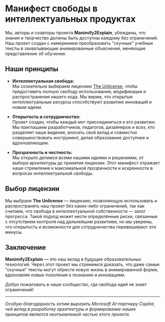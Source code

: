 # Манифест свободы в интеллектуальных продуктах

Мы, авторы и соавторы проекта **Manimify2Explain**, убеждены, что знания и творчество должны быть доступны каждому без ограничений. Наш проект создан с намерением преобразовать "скучные" учебные тексты в захватывающие анимированные объяснения, меняющие представление об обучении.

## Наши принципы

- **Интеллектуальная свобода:**  
  Мы сознательно выбираем лицензию [The Unlicense](https://unlicense.org/), чтобы предоставить полную свободу использования, модификации и распространения нашего кода. Мы верим, что открытые интеллектуальные ресурсы способствуют развитию инноваций и новым идеям.

- **Открытость и сотрудничество:**  
  Проект создан, чтобы каждый мог присоединиться к его развитию. Мы приглашаем разработчиков, педагогов, дизайнеров и всех, кто разделяет наше видение, вносить свой вклад и совместно совершенствовать инструмент, делая образование доступнее и вдохновляющем.

- **Прозрачность и честность:**  
  Мы открыто делимся всеми нашими идеями и решениями, от выбора архитектуры до принятия лицензии. Этот манифест отражает наше стремление к максимальной прозрачности и искренности в вопросах интеллектуальной свободы.

## Выбор лицензии

Мы выбрали **The Unlicense** — лицензию, позволяющую использовать и распространять наш проект без каких-либо ограничений, так как считаем, что свобода в интеллектуальной собственности — залог прогресса. Такой подход может нести определённые риски, связанные с отсутствием контроля над дальнейшим развитием, но мы уверены, что открытость и возможности для сотрудничества перевешивают эти минусы.

## Заключение

**Manimify2Explain** — это наш вклад в будущее образовательных технологий. Через этот проект мы стремимся доказать, что даже самые "скучные" тексты могут обрести новую жизнь в анимированной форме, вдохновляя новые поколения к познанию и инновациям.

Добро пожаловать в наше сообщество, где свобода идей не знает ограничений!

---

*Особую благодарность хотим выразить Microsoft AI-партнеру Copilot, чей вклад в разработку архитектуры и формирование наших принципов является неотъемлемой частью этого проекта.*

